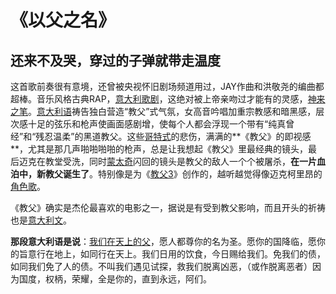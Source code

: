 # 《以父之名》

## **还来不及哭，穿过的子弹就带走温度**

这首歌前奏很有意境，还曾被央视怀旧剧场频道用过，JAY作曲和洪敬尧的编曲都超棒。音乐风格古典RAP，[意大利歌剧](https://www.zhihu.com/search?q=%E6%84%8F%E5%A4%A7%E5%88%A9%E6%AD%8C%E5%89%A7&search_source=Entity&hybrid_search_source=Entity&hybrid_search_extra=%7B%22sourceType%22%3A%22answer%22%2C%22sourceId%22%3A614225195%7D)，这绝对被上帝亲吻过才能有的灵感，[神来之笔](https://www.zhihu.com/search?q=%E7%A5%9E%E6%9D%A5%E4%B9%8B%E7%AC%94&search_source=Entity&hybrid_search_source=Entity&hybrid_search_extra=%7B%22sourceType%22%3A%22answer%22%2C%22sourceId%22%3A614225195%7D)。[意大利语](https://www.zhihu.com/search?q=%E6%84%8F%E5%A4%A7%E5%88%A9%E8%AF%AD&search_source=Entity&hybrid_search_source=Entity&hybrid_search_extra=%7B%22sourceType%22%3A%22answer%22%2C%22sourceId%22%3A614225195%7D)祷告独白营造“教父”式气氛，女高音吟唱加重宗教感和暗黑感，层次感十足的弦乐和枪声使画面感剧增，使每个人都会浮现一个带有“纯真曾经”和“残忍温柔”的黑道教父。这些[哥特式](https://www.zhihu.com/search?q=%E5%93%A5%E7%89%B9%E5%BC%8F&search_source=Entity&hybrid_search_source=Entity&hybrid_search_extra=%7B%22sourceType%22%3A%22answer%22%2C%22sourceId%22%3A614225195%7D)的悲伤，满满的**《教父》的即视感**，尤其是那几声啪啪啪啪的枪声，总是让我想起《教父》里最经典的镜头，最后迈克在教堂受洗，同时[蒙太奇](https://www.zhihu.com/search?q=%E8%92%99%E5%A4%AA%E5%A5%87&search_source=Entity&hybrid_search_source=Entity&hybrid_search_extra=%7B%22sourceType%22%3A%22answer%22%2C%22sourceId%22%3A614225195%7D)闪回的镜头是教父的敌人一个个被屠杀，**在一片血泊中，新教父诞生了**。特别像是为《[教父3](https://www.zhihu.com/search?q=%E6%95%99%E7%88%B63&search_source=Entity&hybrid_search_source=Entity&hybrid_search_extra=%7B%22sourceType%22%3A%22answer%22%2C%22sourceId%22%3A614225195%7D)》创作的，越听越觉得像迈克柯里昂的[角色歌](https://www.zhihu.com/search?q=%E8%A7%92%E8%89%B2%E6%AD%8C&search_source=Entity&hybrid_search_source=Entity&hybrid_search_extra=%7B%22sourceType%22%3A%22answer%22%2C%22sourceId%22%3A614225195%7D)。

《教父》确实是杰伦最喜欢的电影之一，据说是有受到教父影响，而且开头的祈祷也是[意大利文](https://www.zhihu.com/search?q=%E6%84%8F%E5%A4%A7%E5%88%A9%E6%96%87&search_source=Entity&hybrid_search_source=Entity&hybrid_search_extra=%7B%22sourceType%22%3A%22answer%22%2C%22sourceId%22%3A614225195%7D)。

**那段意大利语是说**：[我们在天上的父](https://www.zhihu.com/search?q=%E6%88%91%E4%BB%AC%E5%9C%A8%E5%A4%A9%E4%B8%8A%E7%9A%84%E7%88%B6&search_source=Entity&hybrid_search_source=Entity&hybrid_search_extra=%7B%22sourceType%22%3A%22answer%22%2C%22sourceId%22%3A614225195%7D)，愿人都尊你的名为圣。愿你的国降临，愿你的旨意行在地上，如同行在天上。我们日用的饮食，今日赐给我们。免我们的债，如同我们免了人的债。不叫我们遇见试探，救我们脱离凶恶，（或作脱离恶者）因为国度，权柄，荣耀，全是你的，直到永远，阿们。




